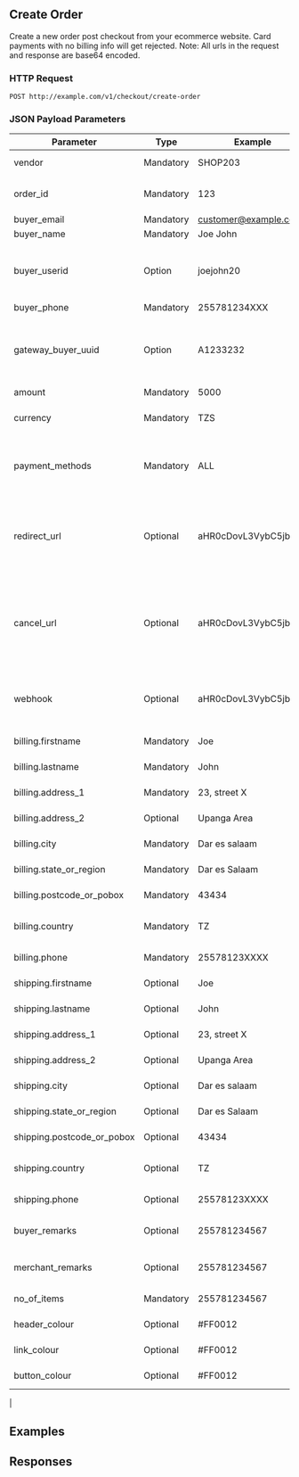 ## Create Order

Create a new order post checkout from your ecommerce website. Card payments with no billing info will get rejected. Note: All urls in the request and response are base64 encoded.

### HTTP Request

`POST http://example.com/v1/checkout/create-order`

### JSON Payload Parameters

| Parameter                  | Type      | Example              | Description                                                                                                                    |
| -------------------------- | --------- | -------------------- | ------------------------------------------------------------------------------------------------------------------------------ |
| vendor                     | Mandatory | SHOP203              | Vendor/Merchant ID allocated by Selcom                                                                                         |
| order_id                   | Mandatory | 123                  | Order id that uniquely identifies the order                                                                                    |
| buyer_email                | Mandatory | customer@example.com | Buyer email                                                                                                                    |
| buyer_name                 | Mandatory | Joe John             | Buyer's full name                                                                                                              |
| buyer_userid               | Option    | joejohn20            | Buyers unique user-id in the thridparty ecommerce website. Should be empty for guest check                                     |
| buyer_phone                | Mandatory | 255781234XXX         | Buyers msisdn                                                                                                                  |
| gateway_buyer_uuid         | Option    | A1233232             | Used to display stored card in the payment process. The field is returned first time the user creates an order                 |
| amount                     | Mandatory | 5000                 | Order amount                                                                                                                   |
| currency                   | Mandatory | TZS                  | International currency code TZS, USD                                                                                           |
| payment_methods            | Mandatory | ALL                  | Has to be comma separated list of ALL, MASTERPASS, CARD, MOBILEMONEYPULL                                                       |
| redirect_url               | Optional  | aHR0cDovL3VybC5jb20= | Base64 encoded thirdparty ecommerce page url that the customer should be redirected after payment process is complete          |
| cancel_url                 | Optional  | aHR0cDovL3VybC5jb20= | Base64 encoded thirdparty ecommerce page url that the customer should be redirected when payment process canceled by the buyer |
| webhook                    | Optional  | aHR0cDovL3VybC5jb20= | Base64 encoded webhook callback url to recieve API call back of the payment status                                             |
| billing.firstname          | Mandatory | Joe                  | First name - Payment Billing info                                                                                              |
| billing.lastname           | Mandatory | John                 | Last name - Payment Billing info                                                                                               |
| billing.address_1          | Mandatory | 23, street X         | Address 1 - Payment Billing info                                                                                               |
| billing.address_2          | Optional  | Upanga Area          | Address 2 - Payment Billing info                                                                                               |
| billing.city               | Mandatory | Dar es salaam        | City - Payment Billing info                                                                                                    |
| billing.state_or_region    | Mandatory | Dar es Salaam        | Region - Payment Billing info                                                                                                  |
| billing.postcode_or_pobox  | Mandatory | 43434                | PO Box- Payment Billing info                                                                                                   |
| billing.country            | Mandatory | TZ                   | International Country code - Payment Billing info                                                                              |
| billing.phone              | Mandatory | 25578123XXXX         | Phone - Payment Billing info                                                                                                   |
| shipping.firstname         | Optional  | Joe                  | First name - Payment Billing info                                                                                              |
| shipping.lastname          | Optional  | John                 | Last name - Payment Billing info                                                                                               |
| shipping.address_1         | Optional  | 23, street X         | Address 1 - Payment Billing info                                                                                               |
| shipping.address_2         | Optional  | Upanga Area          | Address 2 - Payment Billing info                                                                                               |
| shipping.city              | Optional  | Dar es salaam        | City - Payment Billing info                                                                                                    |
| shipping.state_or_region   | Optional  | Dar es Salaam        | Region - Payment Billing info                                                                                                  |
| shipping.postcode_or_pobox | Optional  | 43434                | PO Box- Payment Billing info                                                                                                   |
| shipping.country           | Optional  | TZ                   | International Country code - Payment Billing info                                                                              |
| shipping.phone             | Optional  | 25578123XXXX         | Phone - Payment Billing info                                                                                                   |
| buyer_remarks              | Optional  | 255781234567         | Payer remark/decription for the order                                                                                          |
| merchant_remarks           | Optional  | 255781234567         | Buyer remark/decription for the order                                                                                          |
| no_of_items                | Mandatory | 255781234567         | No of items in the order                                                                                                       |
| header_colour              | Optional  | #FF0012              | Payment gateway page header colour                                                                                             |
| link_colour                | Optional  | #FF0012              | Payment gateway page link text colour                                                                                          |
| button_colour              | Optional  | #FF0012              | Payment gateway page button colour                                                                                             |

|

## Examples

<!-- WIP -->

## Responses

<!-- WIP -->
